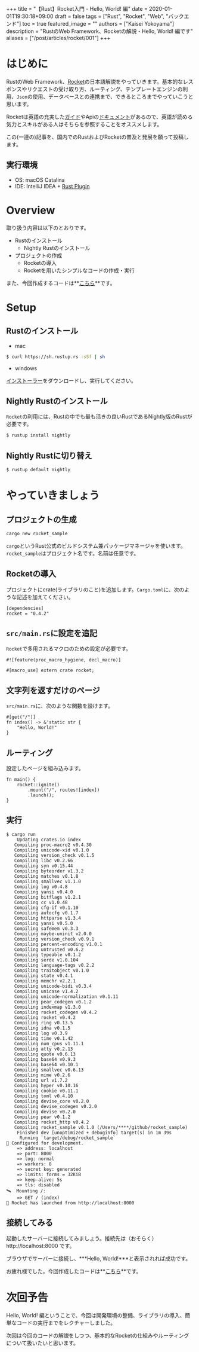 +++
title =  "【Rust】Rocket入門 - Hello, World! 編"
date = 2020-01-01T19:30:18+09:00
draft = false
tags = ["Rust", "Rocket", "Web", "バックエンド"]
toc = true
featured_image = ""
authors = ["Kaisei Yokoyama"]
description = "RustのWeb Framework、Rocketの解説・Hello, World! 編です"
aliases = ["/post/articles/rocket/001"]
+++

# はじめに
RustのWeb Framework、[Rocket](https://rocket.rs/)の日本語解説をやっていきます。基本的なレスポンスやリクエストの受け取り方、ルーティング、テンプレートエンジンの利用、`Json`の使用、データベースとの連携まで、できるところまでやっていこうと思います。

Rocketは英語の充実した[ガイド](https://rocket.rs/v0.4/guide/)やApiの[ドキュメント](https://api.rocket.rs/v0.4/rocket/)があるので、英語が読める気力とスキルがある人はそちらを参照することをオススメします。

この(一連の)記事を、国内でのRustおよびRocketの普及と発展を願って投稿します。

## 実行環境
- OS: macOS Catalina
- IDE: IntelliJ IDEA + [Rust Plugin](https://intellij-rust.github.io/)

# Overview
取り扱う内容は以下のとおりです。

- Rustのインストール
   - Nightly Rustのインストール
- プロジェクトの作成
   - Rocketの導入
   - Rocketを用いたシンプルなコードの作成・実行

また、今回作成するコードは**[こちら](https://github.com/KaiseiYokoyama/rocket_sample)**です。

# Setup
## Rustのインストール
- mac
```bash
$ curl https://sh.rustup.rs -sSf | sh
```

- windows

[インストーラー](https://www.rust-lang.org/install.html)をダウンロードし、実行してください。

## Nightly Rustのインストール
`Rocket`の利用には、Rustの中でも最も活きの良いRustであるNightly版のRustが必要です。

```bash
$ rustup install nightly
```

## Nightly Rustに切り替え
```bash
$ rustup default nightly
```

# やっていきましょう
## プロジェクトの生成
```bash
cargo new rocket_sample
```

`cargo`というRust公式のビルドシステム兼パッケージマネージャを使います。`rocket_sample`はプロジェクト名です。名前は任意です。

## Rocketの導入
プロジェクトにcrate(ライブラリのこと)を追加します。`Cargo.toml`に、次のような記述を加えてください。
```toml: Cargo.toml
[dependencies]
rocket = "0.4.2"
```

## `src/main.rs`に設定を追記
`Rocket`で多用されるマクロのための設定が必要です。

```rust: src/main.rs
#![feature(proc_macro_hygiene, decl_macro)]

#[macro_use] extern crate rocket;
```

## 文字列を返すだけのページ
`src/main.rs`に、次のような関数を設けます。

```rust: src/main.rs
#[get("/")]
fn index() -> &'static str {
    "Hello, World!"
}
```

## ルーティング
設定したページを組み込みます。
```rust: src/main.rs
fn main() {
    rocket::ignite()
        .mount("/", routes![index])
        .launch();
}
```

## 実行
```
$ cargo run
    Updating crates.io index
   Compiling proc-macro2 v0.4.30
   Compiling unicode-xid v0.1.0
   Compiling version_check v0.1.5
   Compiling libc v0.2.66
   Compiling syn v0.15.44
   Compiling byteorder v1.3.2
   Compiling matches v0.1.8
   Compiling smallvec v1.1.0
   Compiling log v0.4.8
   Compiling yansi v0.4.0
   Compiling bitflags v1.2.1
   Compiling cc v1.0.48
   Compiling cfg-if v0.1.10
   Compiling autocfg v0.1.7
   Compiling httparse v1.3.4
   Compiling yansi v0.5.0
   Compiling safemem v0.3.3
   Compiling maybe-uninit v2.0.0
   Compiling version_check v0.9.1
   Compiling percent-encoding v1.0.1
   Compiling untrusted v0.6.2
   Compiling typeable v0.1.2
   Compiling serde v1.0.104
   Compiling language-tags v0.2.2
   Compiling traitobject v0.1.0
   Compiling state v0.4.1
   Compiling memchr v2.2.1
   Compiling unicode-bidi v0.3.4
   Compiling unicase v1.4.2
   Compiling unicode-normalization v0.1.11
   Compiling pear_codegen v0.1.2
   Compiling indexmap v1.3.0
   Compiling rocket_codegen v0.4.2
   Compiling rocket v0.4.2
   Compiling ring v0.13.5
   Compiling idna v0.1.5
   Compiling log v0.3.9
   Compiling time v0.1.42
   Compiling num_cpus v1.11.1
   Compiling atty v0.2.13
   Compiling quote v0.6.13
   Compiling base64 v0.9.3
   Compiling base64 v0.10.1
   Compiling smallvec v0.6.13
   Compiling mime v0.2.6
   Compiling url v1.7.2
   Compiling hyper v0.10.16
   Compiling cookie v0.11.1
   Compiling toml v0.4.10
   Compiling devise_core v0.2.0
   Compiling devise_codegen v0.2.0
   Compiling devise v0.2.0
   Compiling pear v0.1.2
   Compiling rocket_http v0.4.2
   Compiling rocket_sample v0.1.0 (/Users/****/github/rocket_sample)
    Finished dev [unoptimized + debuginfo] target(s) in 1m 39s
     Running `target/debug/rocket_sample`
🔧 Configured for development.
    => address: localhost
    => port: 8000
    => log: normal
    => workers: 8
    => secret key: generated
    => limits: forms = 32KiB
    => keep-alive: 5s
    => tls: disabled
🛰  Mounting /:
    => GET / (index)
🚀 Rocket has launched from http://localhost:8000
```

## 接続してみる
起動したサーバーに接続してみましょう。接続先は（おそらく）http://localhost:8000 です。

ブラウザでサーバーに接続し、***Hello, World!***と表示されれば成功です。

お疲れ様でした。今回作成したコードは**[こちら](https://github.com/KaiseiYokoyama/rocket_sample)**です。

# 次回予告
Hello, World! 編ということで、今回は開発環境の整備、ライブラリの導入、簡単なコードの実行までをレクチャーしました。

次回は今回のコードの解説をしつつ、基本的なRocketの仕組みやルーティングについて扱いたいと思います。
